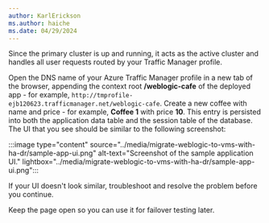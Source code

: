 ```yaml
---
author: KarlErickson
ms.author: haiche
ms.date: 04/29/2024
---
```


Since the primary cluster is up and running, it acts as the active cluster and handles all user requests routed by your Traffic Manager profile.

Open the DNS name of your Azure Traffic Manager profile in a new tab of the browser, appending the context root **/weblogic-cafe** of the deployed app - for example, `http://tmprofile-ejb120623.trafficmanager.net/weblogic-cafe`. Create a new coffee with name and price - for example, **Coffee 1** with price **10**. This entry is persisted into both the application data table and the session table of the database. The UI that you see should be similar to the following screenshot:

:::image type="content" source="../media/migrate-weblogic-to-vms-with-ha-dr/sample-app-ui.png" alt-text="Screenshot of the sample application UI." lightbox="../media/migrate-weblogic-to-vms-with-ha-dr/sample-app-ui.png":::

If your UI doesn't look similar, troubleshoot and resolve the problem before you continue.

Keep the page open so you can use it for failover testing later.
